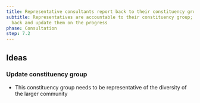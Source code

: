 ```yaml
---
title: Representative consultants report back to their constituency group
subtitle: Representatives are accountable to their constituency group; they go
  back and update them on the progress
phase: Consultation
step: 7.2
---
```

## Ideas

### Update constituency group

* This constituency group needs to be representative of the diversity of the larger community